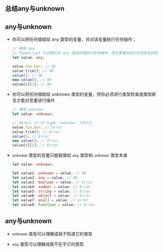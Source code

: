 ## 总结any与unknown

## any与unknown

  - 你可以把任何值赋给 any 类型的变量，并对该变量执行任何操作；

    ```ts
    // 使用 any
    // TypeScript 允许我们对 any 类型的值执行任何操作，而无需事先执行任何形式的检查
    let value: any;

    value.foo.bar; // OK
    value.trim(); // OK
    value(); // OK
    new value(); // OK
    value[0][1]; // OK
    ```

  - 你可以把任何值赋给 unknown 类型的变量，但你必须进行类型检查或类型断言才能对变量进行操作

    ```ts
    // 使用 unknown
    let value: unknown;

    // Object is of type 'unknown'.(2571)
    value.foo.bar; // Error
    value.trim(); // Error
    value(); // Error
    new value(); // Error
    value[0][1]; // Error
    ```

  - `unknown` 类型的变量只能赋值给 `any` 类型和 `unknown` 类型本身

    ```ts
    let value: unknown;

    let value1: unknown = value; // OK
    let value2: any = value; // OK
    let value3: boolean = value; // Error
    let value4: number = value; // Error
    let value5: string = value; // Error
    let value6: object = value; // Error
    let value7: any[] = value; // Error
    let value8: Function = value; // Error
    ```


## any与unknown

  - `unknown` 类型可以理解成我不知道它的类型

  - `any` 类型可以理解成我不在乎它的类型
